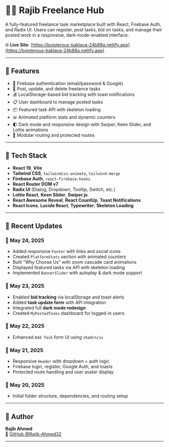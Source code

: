 # 🧑‍💻 Rajib Freelance Hub

A fully-featured freelance task marketplace built with React, Firebase Auth, and Radix UI. Users can register, post tasks, bid on tasks, and manage their posted work in a responsive, dark-mode-enabled interface.

🌐 **Live Site**: [https://boisterous-baklava-24b88a.netlify.app](https://boisterous-baklava-24b88a.netlify.app)

---

## 🚀 Features

- 🔐 Firebase authentication (email/password & Google)  
- 🎯 Post, update, and delete freelance tasks  
- 💰 LocalStorage-based bid tracking with toast notifications  
- 📋 User dashboard to manage posted tasks  
- 📦 Featured task API with skeleton loading  
- 📊 Animated platform stats and dynamic counters  
- 🌓 Dark mode and responsive design with Swiper, Keen Slider, and Lottie animations  
- 🧩 Modular routing and protected routes

---

## 🧰 Tech Stack

- **React 19**, **Vite**
- **Tailwind CSS**, `tailwindcss-animate`, `tailwind-merge`
- **Firebase Auth**, `react-firebase-hooks`
- **React Router DOM v7**
- **Radix UI** (Dialog, Dropdown, Tooltip, Switch, etc.)
- **Lottie React**, **Keen Slider**, **Swiper.js**
- **React Awesome Reveal**, **React CountUp**, **Toast Notifications**
- **React Icons**, **Lucide React**, **Typewriter**, **Skeleton Loading**

---

## 📝 Recent Updates

### 📅 May 24, 2025
- Added responsive `Footer` with links and social icons  
- Created `PlatformStats` section with animated counters  
- Built "Why Choose Us" with zoom cascade card animations  
- Displayed featured tasks via API with skeleton loading  
- Implemented `BannerSlider` with autoplay & dark mode support

### 📅 May 23, 2025
- Enabled **bid tracking** via localStorage and toast alerts  
- Added **task update form** with API integration  
- Integrated full **dark mode redesign**  
- Created `MyPostedTasks` dashboard for logged-in users

### 📅 May 22, 2025
- Enhanced `Add Task` form UI using `shadcn/ui`

### 📅 May 21, 2025
- Responsive `Header` with dropdown + auth logic  
- Firebase login, register, Google Auth, and toasts  
- Protected route handling and user avatar display

### 📅 May 20, 2025
- Initial folder structure, dependencies, and routing setup

---

## 👤 Author

**Rajib Ahmed**  
🔗 [GitHub @Rajib-Ahmed32](https://github.com/Rajib-Ahmed32)

---

